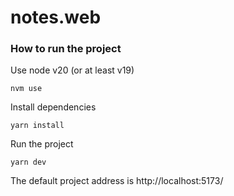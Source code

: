 # notes.web

### How to run the project

Use node v20 (or at least v19)
```
nvm use
```

Install dependencies
```
yarn install
```

Run the project
```
yarn dev
```

The default project address is http://localhost:5173/


